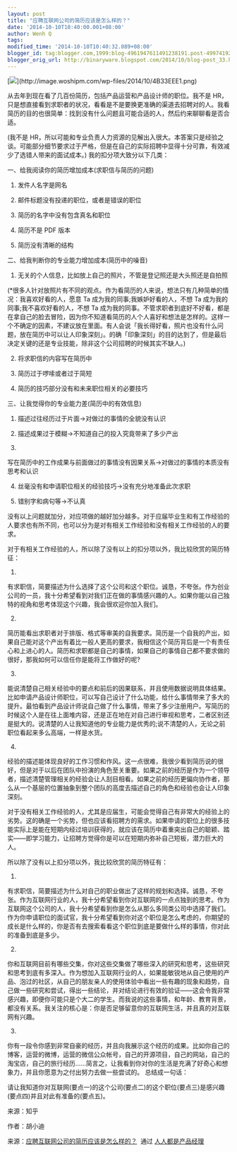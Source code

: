 ```yaml
---
layout: post
title: "应聘互联网公司的简历应该是怎么样的？"
date: '2014-10-10T10:40:00.001+08:00'
author: Wenh Q
tags:
modified_time: '2014-10-10T10:40:32.089+08:00'
blogger_id: tag:blogger.com,1999:blog-4961947611491238191.post-4997419284956000003
blogger_orig_url: http://binaryware.blogspot.com/2014/10/blog-post_33.html
---
```

[![](https://images-blogger-opensocial.googleusercontent.com/gadgets/proxy?url=http%3A%2F%2Fimage.woshipm.com%2Fwp-files%2F2014%2F10%2F4B33EEE1-828x1024.png&container=blogger&gadget=a&rewriteMime=image%2F*)](http://image.woshipm.com/wp-files/2014/10/4B33EEE1.png)

从去年到现在看了几百份简历，包括产品运营和产品设计师的职位。我不是
HR，只是想直接看到求职者的状况，看看是不是要换更准确的渠道去招聘对的人。我看简历的目的也很简单：找到没有什么问题且可能合适的人，然后约来聊聊看是否合适。


(我不是
HR，所以可能和专业负责人力资源的见解出入很大。本答案只是经验之谈。可能部分细节要求过于严格，但是在自己的实际招聘中显得十分可靠，有效减少了选错人带来的面试成本。)
我的扣分项大致分以下几类：

一、给我阅读你的简历增加成本(求职信与简历的问题)


1. 发件人名字是网名

2. 邮件标题没有投递的职位，或者是错误的职位

3. 简历的名字中没有包含真名和职位

4. 简历不是 PDF 版本

5. 简历没有清晰的结构

二、给我判断你的专业能力增加成本(简历中的噪音)

1. 无关的个人信息，比如放上自己的照片，不管是登记照还是大头照还是自拍照

(*很多人针对放照片有不同的观点。作为看简历的人来说，想法只有几种简单的情况：我喜欢好看的人，愿意
Ta 成为我的同事;我嫉妒好看的人，不想 Ta
成为我的同事;我不喜欢好看的人，不想 Ta
成为我的同事。不管求职者到底好不好看，都是在拿自己的脸去冒险，因为你不知道看简历的人个人喜好和想法是怎样的。这样一个不确定的因素，不建议放在里面。有人会说「我长得好看，照片也没有什么问题，放在简历中可以让人印象深刻」。的确「印象深刻」的目的达到了，但是最后决定关键的还是专业技能，除非这个公司招聘的时候其实不缺人。)

2. 将求职信的内容写在简历中

3. 简历过于啰嗦或者过于简短

4. 简历的技巧部分没有和未来职位相关的必要技巧

三、让我觉得你的专业能力差(简历中的有效信息)


1. 描述过往经历过于片面→对做过的事情的全貌没有认识

2. 描述成果过于模糊→不知道自己的投入究竟带来了多少产出

3.
写在简历中的工作成果与前面做过的事情没有因果关系→对做过的事情的本质没有思考和认识

4. 丝毫没有和申请职位相关的经验技巧→没有充分地准备此次求职

5. 错别字和病句等→不认真

没有以上问题就加分，对应项做的越好加分越多。对于应届毕业生和有工作经验的人要求也有所不同，也可以分为是对有相关工作经验和没有相关工作经验的人的要求。

对于有相关工作经验的人，所以除了没有以上的扣分项以外，我比较欣赏的简历特征：

1.
有求职信，简要描述为什么选择了这个公司和这个职位。诚恳，不夸张。作为创业公司的一员，我十分希望看到对我们正在做的事情感兴趣的人。如果你能以自己独特的视角和思考体现这个兴趣，我会很欢迎你加入我们。

2.
简历能看出求职者对于排版、格式等审美的自我要求。简历是一个自我的产出，如果自己能对这个产出有着比一般人更高的要求，我相信这个简历背后是一个有责任心和上进心的人。简历和求职都是自己的事情，如果自己的事情自己都不要求做的很好，那我如何可以信任你是能将工作做好的呢?

3.
能说清楚自己相关经验中的要点和前后的因果联系，并且使用数据说明具体结果。比如申请产品设计师职位，可以写自己设计了什么功能，给什么事情带来了多大的提升。最怕看到产品设计师说自己做了什么事情，带来了多少注册用户。写简历的时候这个人是在往上面堆内容，还是正在地在对自己进行审视和思考，二者区别还是挺大的。说清楚的人让我知道他的专业能力是优秀的;说不清楚的人，无论之前职位看起来多么高端，一样是水货。

4.
经验的描述能体现良好的工作习惯和作风。这一点很难，我很少看到简历说的很好，但是对于以后在团队中扮演的角色至关重要。如果之前的经历是作为一个领导者，描述清楚管理相关的经验会让人刮目相看。如果之前的经历更偏向协作者，那么从一个基层的位置抽象到整个团队的高度去描述自己的角色和经验也会让人印象深刻。

对于没有相关工作经验的人，尤其是应届生，可能会觉得自己有非常大的经验上的劣势。这的确是一个劣势，但也应该看招聘方的需求。如果申请的职位上的很多技能实际上是能在短期内经过培训获得的，就应该在简历中着重突出自己的聪颖、踏实——即学习能力，让招聘方觉得你是可以在短期内弥补自己短板，潜力巨大的人。

所以除了没有以上扣分项以外，我比较欣赏的简历特征有：

1.
有求职信，简要描述为什么对自己的职业做出了这样的规划和选择。诚恳，不夸张。作为互联网行业的人，我十分希望看到你对互联网的一点点独到的思考。作为互联网这个公司的人，我十分希望看到你是怎么从那么多同类公司中选择了我们。作为你申请职位的面试官，我十分希望看到你对这个职位是怎么考虑的，你期望的成长是什么样的，你是否有去搜索看看这个职位到底是要做什么样的事情，你对此的准备到底是多少。

2.
你和互联网目前有哪些交集，你对这些交集做了哪些深入的研究和思考，这些研究和思考到底有多深入。作为想加入互联网行业的人，如果能敏锐地从自己使用的产品、泡过的社区，从自己的朋友亲人的使用体验中看出一些有趣的现象和趋势，自己做一些研究和尝试，得出一些结论，并对结论进行有效的验证——这会令我非常感兴趣，即便你可能只是个大二的学生。而我说的这些事情，和年龄、教育背景，都没有关系。我关注的核心是：你是否足够留意你的互联网生活，并且真的对互联网有兴趣。

3.
你有一段令你感到非常自豪的经历，并且向我展示这个经历的成果。比如你自己的博客，运营的微博，运营的微信公众帐号，自己的开源项目，自己的网站，自己的淘宝店，自己的旅行经历……简言之，让我看到你对你的生活是充满了好奇心和想象力，并且你愿意为之付出努力去做一些尝试的。
总结成一句话：

请让我知道你对互联网(要点一)的这个公司(要点二)的这个职位(要点三)是感兴趣(要点四)并且对此有准备的(要点五)。

来源：知乎

作者：胡小迪

来源：[应聘互联网公司的简历应该是怎么样的？](http://www.woshipm.com/zhichang/110623.html)  通过 [人人都是产品经理](http://www.woshipm.com/)
